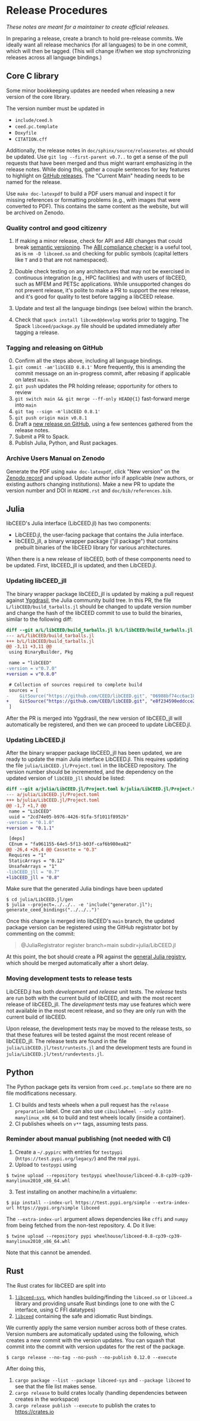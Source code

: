 # Release Procedures

*These notes are meant for a maintainer to create official releases.*

In preparing a release, create a branch to hold pre-release commits.
We ideally want all release mechanics (for all languages) to be in one commit, which will then be tagged.
(This will change if/when we stop synchronizing releases across all language bindings.)

## Core C library

Some minor bookkeeping updates are needed when releasing a new version of the core library.

The version number must be updated in

* `include/ceed.h`
* `ceed.pc.template`
* `Doxyfile`
* `CITATION.cff`

Additionally, the release notes in `doc/sphinx/source/releasenotes.md` should be updated.
Use `git log --first-parent v0.7..` to get a sense of the pull requests that have been merged and thus might warrant emphasizing in the release notes.
While doing this, gather a couple sentences for key features to highlight on [GitHub releases](https://github.com/CEED/libCEED/releases).
The "Current Main" heading needs to be named for the release.

Use `make doc-latexpdf` to build a PDF users manual and inspect it for missing references or formatting problems (e.g., with images that were converted to PDF).
This contains the same content as the website, but will be archived on Zenodo.

### Quality control and good citizenry

1. If making a minor release, check for API and ABI changes that could break [semantic versioning](https://semver.org/).
The [ABI compliance checker](https://github.com/lvc/abi-compliance-checker) is a useful tool, as is `nm -D libceed.so` and checking for public symbols (capital letters like `T` and `D` that are not namespaced).

2. Double check testing on any architectures that may not be exercised in continuous integration (e.g., HPC facilities) and with users of libCEED, such as MFEM and PETSc applications.
While unsupported changes do not prevent release, it's polite to make a PR to support the new release, and it's good for quality to test before tagging a libCEED release.

3. Update and test all the language bindings (see below) within the branch.

4. Check that `spack install libceed@develop` works prior to tagging.
The Spack `libceed/package.py` file should be updated immediately after tagging a release.

### Tagging and releasing on GitHub

0. Confirm all the steps above, including all language bindings.
1. `git commit -am'libCEED 0.8.1'`
More frequently, this is amending the commit message on an in-progress commit, after rebasing if applicable on latest `main`.
2. `git push` updates the PR holding release; opportunity for others to review
3. `git switch main && git merge --ff-only HEAD@{1}` fast-forward merge into `main`
4. `git tag --sign -m'libCEED 0.8.1'`
5. `git push origin main v0.8.1`
6. Draft a [new release on GitHub](https://github.com/CEED/libCEED/releases), using a few sentences gathered from the release notes.
7. Submit a PR to Spack.
8. Publish Julia, Python, and Rust packages.

### Archive Users Manual on Zenodo

Generate the PDF using `make doc-latexpdf`, click "New version" on the [Zenodo record](https://zenodo.org/record/4302737) and upload.
Update author info if applicable (new authors, or existing authors changing institutions).
Make a new PR to update the version number and DOI in `README.rst` and `doc/bib/references.bib`.

## Julia

libCEED's Julia interface (LibCEED.jl) has two components:

* LibCEED.jl, the user-facing package that contains the Julia interface.
* libCEED_jll, a binary wrapper package ("jll package") that contains prebuilt binaries of the   libCEED library for various architectures.

When there is a new release of libCEED, both of these components need to be updated.
First, libCEED_jll is updated, and then LibCEED.jl.

### Updating libCEED_jll

The binary wrapper package libCEED_jll is updated by making a pull request against [Yggdrasil](https://github.com/JuliaPackaging/Yggdrasil), the Julia community build tree.
In this PR, the file `L/libCEED/build_tarballs.jl` should be changed to update version number and change the hash of the libCEED commit to use to build the binaries, similar to the following diff:
```diff
diff --git a/L/libCEED/build_tarballs.jl b/L/libCEED/build_tarballs.jl
--- a/L/libCEED/build_tarballs.jl
+++ b/L/libCEED/build_tarballs.jl
@@ -3,11 +3,11 @@
 using BinaryBuilder, Pkg

 name = "libCEED"
-version = v"0.7.0"
+version = v"0.8.0"

 # Collection of sources required to complete build
 sources = [
-    GitSource("https://github.com/CEED/libCEED.git", "06988bf74cc6ac18eacafe7930f080803395ba29")
+    GitSource("https://github.com/CEED/libCEED.git", "e8f234590eddcce2220edb1d6e979af7a3c35f82")
 ]
```
After the PR is merged into Yggdrasil, the new version of libCEED_jll will automatically be registered, and then we can proceed to update LibCEED.jl.

### Updating LibCEED.jl

After the binary wrapper package libCEED_jll has been updated, we are ready to update the main Julia interface LibCEED.jl.
This requires updating the file `julia/LibCEED.jl/Project.toml` in the libCEED repository.
The version number should be incremented, and the dependency on the updated version of `libCEED_jll` should be listed:
```diff
diff --git a/julia/LibCEED.jl/Project.toml b/julia/LibCEED.jl/Project.toml
--- a/julia/LibCEED.jl/Project.toml
+++ b/julia/LibCEED.jl/Project.toml
@@ -1,7 +1,7 @@
 name = "LibCEED"
 uuid = "2cd74e05-b976-4426-91fa-5f1011f8952b"
-version = "0.1.0"
+version = "0.1.1"

 [deps]
 CEnum = "fa961155-64e5-5f13-b03f-caf6b980ea82"
@@ -26,4 +26,4 @@ Cassette = "0.3"
 Requires = "1"
 StaticArrays = "0.12"
 UnsafeArrays = "1"
-libCEED_jll = "0.7"
+libCEED_jll = "0.8"
```

Make sure that the generated Julia bindings have been updated
```console
$ cd julia/LibCEED.jl/gen
$ julia --project=../../.. -e 'include("generator.jl"); generate_ceed_bindings("../../..")'
```
Once this change is merged into libCEED's `main` branch, the updated package version can be registered using the GitHub registrator bot by commenting on the commit:

> @JuliaRegistrator register branch=main subdir=julia/LibCEED.jl

At this point, the bot should create a PR against the [general Julia registry](https://github.com/JuliaRegistries/General), which should be merged automatically after a short delay.

### Moving development tests to release tests

LibCEED.jl has both _development_ and _release_ unit tests.
The _release_ tests are run both with the current build of libCEED, and with the most recent release of libCEED_jll.
The _development_ tests may use features which were not available in the most recent release, and so they are only run with the current build of libCEED.

Upon release, the development tests may be moved to the release tests, so that these features will be tested against the most recent release of libCEED_jll.
The release tests are found in the file `julia/LibCEED.jl/test/runtests.jl` and the development tests are found in `julia/LibCEED.jl/test/rundevtests.jl`.

## Python

The Python package gets its version from `ceed.pc.template` so there are no file modifications necessary.

1. CI builds and tests wheels when a pull request has the `release preparation` label. One can also use `cibuildwheel --only cp310-manylinux_x86_64` to build and test wheels locally (inside a container).
2. CI publishes wheels on `v**` tags, assuming tests pass.

### Reminder about manual publishing (not needed with CI)

1. Create a `~/.pypirc` with entries for `testpypi` (`https://test.pypi.org/legacy/`) and the real `pypi`.
2. Upload to `testpypi` using
```console
$ twine upload --repository testpypi wheelhouse/libceed-0.8-cp39-cp39-manylinux2010_x86_64.whl
```
3. Test installing on another machine/in a virtualenv:
```console
$ pip install --index-url https://test.pypi.org/simple --extra-index-url https://pypi.org/simple libceed
```
The `--extra-index-url` argument allows dependencies like `cffi` and `numpy` from being fetched from the non-test repository.
4. Do it live:
```console
$ twine upload --repository pypi wheelhouse/libceed-0.8-cp39-cp39-manylinux2010_x86_64.whl
```
Note that this cannot be amended.

## Rust

The Rust crates for libCEED are split into
1. [`libceed-sys`](https://crates.io/crates/libceed-sys), which handles building/finding the `libceed.so` or `libceed.a` library and providing unsafe Rust bindings (one to one with the C interface, using C FFI datatypes)
2. [`libceed`](https://crates.io/crates/libceed) containing the safe and idiomatic Rust bindings.

We currently apply the same version number across both of these crates.
Version numbers are automatically updated using the following, which creates a new commit with the version updates. You can squash that commit into the commit with version updates for the rest of the package.

```console
$ cargo release --no-tag --no-push --no-publish 0.12.0 --execute
```

After doing this,

1. `cargo package --list --package libceed-sys` and `--package libceed` to see that the file list makes sense.
2. `cargo release` to build crates locally (handling dependencies between creates in the workspace)
3. `cargo release publish --execute` to publish the crates to https://crates.io
